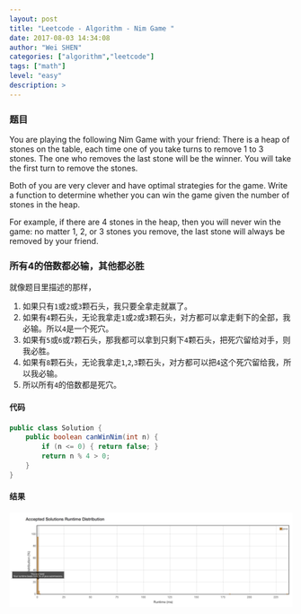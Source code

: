 ```yaml
---
layout: post
title: "Leetcode - Algorithm - Nim Game "
date: 2017-08-03 14:34:08
author: "Wei SHEN"
categories: ["algorithm","leetcode"]
tags: ["math"]
level: "easy"
description: >
---
```


### 题目
You are playing the following Nim Game with your friend: There is a heap of stones on the table, each time one of you take turns to remove 1 to 3 stones. The one who removes the last stone will be the winner. You will take the first turn to remove the stones.

Both of you are very clever and have optimal strategies for the game. Write a function to determine whether you can win the game given the number of stones in the heap.

For example, if there are 4 stones in the heap, then you will never win the game: no matter 1, 2, or 3 stones you remove, the last stone will always be removed by your friend.

### 所有4的倍数都必输，其他都必胜
就像题目里描述的那样，
1. 如果只有`1`或`2`或`3`颗石头，我只要全拿走就赢了。
2. 如果有`4`颗石头，无论我拿走`1`或`2`或`3`颗石头，对方都可以拿走剩下的全部，我必输。所以`4`是一个死穴。
3. 如果有`5`或`6`或`7`颗石头，那我都可以拿到只剩下`4`颗石头，把死穴留给对手，则我必胜。
4. 如果有`8`颗石头，无论我拿走`1`,`2`,`3`颗石头，对方都可以把`4`这个死穴留给我，所以我必输。
5. 所以所有`4`的倍数都是死穴。

#### 代码
```java
public class Solution {
    public boolean canWinNim(int n) {
        if (n <= 0) { return false; }
        return n % 4 > 0;
    }
}
```

#### 结果
![nim-game-1](/images/leetcode/nim-game-1.png)
